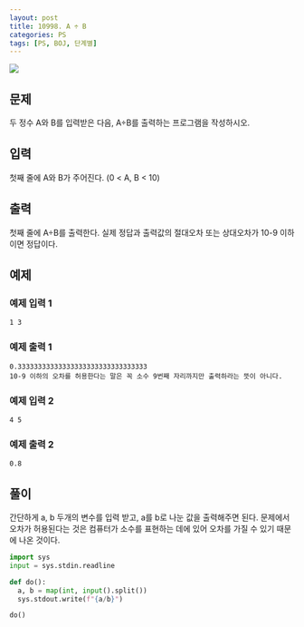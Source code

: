 ```yaml
---
layout: post
title: 10998. A ÷ B
categories: PS
tags: [PS, BOJ, 단계별]
---
```


<img src="https://onlinejudgeimages.s3-ap-northeast-1.amazonaws.com/images/boj-og.png" />

## 문제

두 정수 A와 B를 입력받은 다음, A÷B를 출력하는 프로그램을 작성하시오.

## 입력

첫째 줄에 A와 B가 주어진다. (0 < A, B < 10)

## 출력

첫째 줄에 A÷B를 출력한다. 실제 정답과 출력값의 절대오차 또는 상대오차가 10-9 이하이면 정답이다.

## 예제

### 예제 입력 1

```
1 3
```

### 예제 출력 1

```
0.33333333333333333333333333333333
10-9 이하의 오차를 허용한다는 말은 꼭 소수 9번째 자리까지만 출력하라는 뜻이 아니다.
```

### 예제 입력 2

```
4 5
```

### 예제 출력 2

```
0.8
```

## 풀이

간단하게 a, b 두개의 변수를 입력 받고, a를 b로 나눈 값을 출력해주면 된다.
문제에서 오차가 허용된다는 것은 컴퓨터가 소수를 표현하는 데에 있어 오차를 가질 수 있기 때문에 나온 것이다.

```python
import sys
input = sys.stdin.readline

def do():
  a, b = map(int, input().split())
  sys.stdout.write(f"{a/b}")

do()

```
